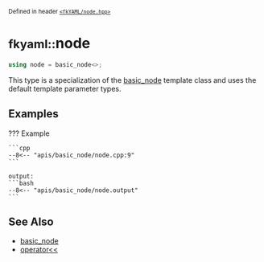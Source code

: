 <small>Defined in header [`<fkYAML/node.hpp>`](https://github.com/fktn-k/fkYAML/blob/develop/include/fkYAML/node.hpp)</small>

# <small>fkyaml::</small>node

```cpp
using node = basic_node<>;
```

This type is a specialization of the [basic_node](index.md) template class and uses the default template parameter types.  

## **Examples**

??? Example

    ```cpp
    --8<-- "apis/basic_node/node.cpp:9"
    ```

    output:
    ```bash
    --8<-- "apis/basic_node/node.output"
    ```

## **See Also**

* [basic_node](index.md)
* [operator<<](insertion_operator.md)
